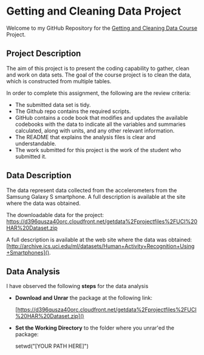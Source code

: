 Getting and Cleaning Data Project
=================================
Welcome to my GitHub Repository for the [Getting and Cleaning Data Course](https://www.coursera.org/learn/data-cleaning/home/info) Project.

## Project Description ##

The aim of this project is to present the coding capability to gather, clean and work on data sets. The goal of the course project is to clean the data, which is constructed from multiple tables.

In order to complete this assignment, the following are the review criteria:

* The submitted data set is tidy.
* The Github repo contains the required scripts.
* GitHub contains a code book that modifies and updates the available codebooks with the data to indicate all the variables and summaries calculated, along with units, and any other relevant information.
* The README that explains the analysis files is clear and understandable.
* The work submitted for this project is the work of the student who submitted it.

## Data Description ##

The data represent data collected from the accelerometers from the Samsung Galaxy S smartphone. A full description is available at the site where the data was obtained.

The downloadable data for the project:
https://d396qusza40orc.cloudfront.net/getdata%2Fprojectfiles%2FUCI%20HAR%20Dataset.zip

A full description is available at the web site where the data was obtained:
[http://archive.ics.uci.edu/ml/datasets/Human+Activity+Recognition+Using+Smartphones]().

## Data Analysis ##

I have observed the following **steps** for the data analysis

*  **Download and Unrar** the package at the following link:
  
    [https://d396qusza40orc.cloudfront.net/getdata%2Fprojectfiles%2FUCI%20HAR%20Dataset.zip]()

*  **Set the Working Directory** to the folder where you unrar'ed the package:

     setwd("[YOUR PATH HERE]")


